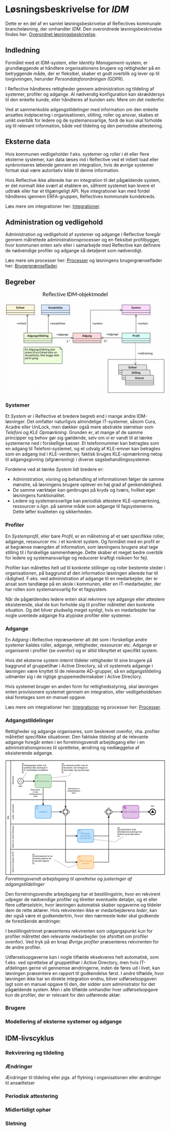 # Løsningsbeskrivelse for _IDM_

Dette er en del af en samlet løsningsbeskrivelse af Reflectives kommunale
brancheløsning, der omhandler _IDM_. Den overordnede løsningsbeskrivelse findes
her: [Overordnet løsningsbeskrivelse](solutions/loesningsbeskrivelse.md).

## Indledning

Formålet med et IDM-system, eller _Identity Management_-system, er grundlæggende
at håndtere organisationens brugere og rettigheder på en betryggende måde, der er
fleksibel, skaber et godt overblik og lever op til lovgivningen, herunder
_Persondataforordningen_ (GDPR).

I Reflective håndteres rettigheder gennem administration og tildeling af
systemer, profiler og adgange. Al nødvendig konfiguration kan skræddersys til den
enkelte kunde, eller håndteres af kunden selv. Mere om det nedenfor.

Ved at sammenkoble  adgangstildelinger med information om den enkelte ansattes
indplacering i organisationen, stilling, roller og ansvar, skabes et unikt
overblik for ledere og de systemansvarlige, fordi de kun skal forholde sig til
relevant information, både ved tildeling og den periodiske attestering.

## Eksterne data

Hvis kommunen vedligeholder f.eks. systemer og roller i ét eller flere eksterne
systemer, kan data læses ind i Reflective ved et initielt load eller
synkroniseres løbende gennem en integration, hvis de øvrige systemer fortsat skal
være autoritativ kilde til denne information.

Hvis Reflective ikke allerede har en integration til det pågældende system, er
det normalt ikke svært at etablere en, såfremt systemet kan levere et udtræk
eller har et tilgængeligt API. Nye integrationer kan med fordel håndteres igennem
ERFA-gruppen, Reflectives kommunale kundekreds.

Læs mere om integrationer her:
[Integrationer](solutions/loesningsbeskrivelse-integrationer.md).

## Administration og vedligehold

Administration og vedligehold af systemer og adgange i Reflective foregår gennem
målrettede administrationsprocesser og en fleksibel profilbygger, hvor kommunen
enten selv eller i samarbejde med Reflective kan definere de nødvendige profiler
og adgange så detaljeret som nødvendigt.

Læs mere om processer her:
[Processer](solutions/loesningsbeskrivelse-processer.md) og løsningens
brugergrænseflader her:
[Brugergrænseflader](solutions/loesningsbeskrivelse-brugergraenseflader.md).

## Begreber

![](idm-model.png)

### Systemer

Et _System_ er i Reflective et bredere begreb end i mange andre
IDM-løsninger. Det omfatter naturligvis almindelige IT-systemer, såsom Cura,
Acadre eller UniLock, men dækker også mere abstrakte størrelser som _Telefoni_ og
_KLE Opmærkning_. Grunden er, at mange af de samme principper og behov gør sig
gældende, selv om vi er vandt til at tænke systemerne ned i forskellige
kasser. Et telefonnummer kan betragtes som en adgang til Telefoni-systemet, og et
udvalg af KLE-emner kan betragtes som en adgang ind i KLE-verdenen; faktisk
bruges KLE-opmærkning netop til adgangsgivning (afgrænsning) i diverse
sagsbehandlingssystemer.

Fordelene ved at tænke _System_ lidt bredere er:

- Administration, visning og behandling af informationen følger de samme mønstre,
så løsningens brugere oplever en høj grad af genkendelighed.
- De samme værktøjer kan genbruges på kryds og tværs, hvilket øger løsningens
funktionalitet.
- Ledere og systemansvarlige kan periodisk attestere KLE-opmærkning, ressourcer
  o.lign. på samme måde som adgange til fagsystemerne. Dette løfter kvaliteten og
  sikkerheden.

### Profiler

En _Systemprofil_, eller bare _Profil_, er en målretning af et sæt specifikke
roller, adgange, ressourcer mv. i et konkret system. Og formålet med en profil
er at begrænse mængden af information, som løsningens brugere skal tage stilling
til i forskellige sammenhænge. Dette skaber et meget bedre overblik for ledere og
systemansvarlige og reducerer kraftigt risikoen for fejl.

Profiler kan målrettes helt ud til konkrete stillinger og roller bestemte steder
i organisationen, på baggrund af den information løsningen allerede har til
rådighed. F.eks. ved administration af adgange til en medarbejder, der er ansat
som tandlæge på en skole i kommunen, eller en IT-medarbejder, der har rollen som
systemansvarlig for et fagsystem.

Når de pågældendes ledere enten skal rekvirere nye adgange eller attestere
eksisterende, skal de kun forholde sig til profiler målrettet den konkrete
situation. Og det bliver pludselig meget synligt, hvis en medarbejder har nogle
uventede adgange fra atypiske profiler eller systemer.

### Adgange

En _Adgang_ i Reflective repræsenterer alt dét som i forskellige andre systemer
kaldes roller, adgange, rettigheder, ressourcer etc. Adgange er organiseret i
profiler (se ovenfor) og er altid tilknyttet et specifikt system.

Hvis det eksterne system internt tildeler rettigheder til sine brugere på
baggrund af gruppetilhør i Active Directory, så vil systemets adgange i løsningen
være knyttet til de relevante AD-grupper, så en adgangstildeling udmønter sig i
de rigtige gruppemedlemskaber i Active Directory.

Hvis systemet bruger en anden form for rettighedsstyring, skal løsningen
enten provisionere systemet gennem en integration, eller vedligeholdelsen skal
foretages som en manuel opgave.

Læs mere om integrationer her:
[Integrationer](solutions/loesningsbeskrivelse-integrationer.md) og processer
her: [Processer](solutions/loesningsbeskrivelse-processer.md).

### Adgangstildelinger

Rettigheder og adgange organiseres, som beskrevet ovenfor, vha. profiler
målrettet specifikke situationer. Den faktiske _tildeling_ af de relevante
adgange foregår enten i en forretningsvendt arbejdsgang eller i en
administrationsproces til oprettelse, ændring og nedlæggelse af eksisterende
adgange.

![](generic-idm.png) _Forretningsvendt arbejdsgang til oprettelse og justeringer
af adgangstildelinger_

Den forretningsvendte arbejdsgang har et bestillingstrin, hvor en rekvirent
udpeger de nødvendige profiler og tilretter eventuelle detaljer, og et eller
flere udførselstrin, hvor løsningen automatisk skaber opgaverne og tildeler dem
de rette aktører. Hvis rekvirenten ikke er medarbejderens _leder_, kan der også
være et godkendertrin, hvor den nærmeste leder skal godkende de forestående
ændringer.

I bestillingstrinnet præsenteres rekvirenten som udgangspunkt kun for profiler
målrettet den relevante medarbejder (se afsnittet om profiler ovenfor). Ved tryk
på en knap _Øvrige profiler_ præsenteres rekvirenten for de andre profiler.

Udførselsopgaverne kan i nogle tilfælde eksekveres helt automatisk, som
f.eks. ved oprettelse af gruppetilhør i Active Directory, men hvis IT-afdelingen
gerne vil gennemse ændringerne, inden de føres ud i livet, kan løsningen
præsentere en rapport til godkendelse først. I andre tilfælde, hvor løsningen
ikke har en direkte integration endnu, bliver udførselsopgaven lagt som en manuel
opgave til den, der sidder som administrator for det pågældende system. Men i
alle tilfælde omhandler hver udførselsopgave kun de profiler, der er relevant for
den udførende aktør.

### Brugere

### Modellering af eksterne systemer og adgange

## IDM-livscyklus

### Rekvirering og tildeling

### Ændringer

Ændringer til tildeling eller pga. af flytning i organisationen eller ændringer
til ansættelser

### Periodisk attestering

### Midlertidigt ophør

### Sletning
